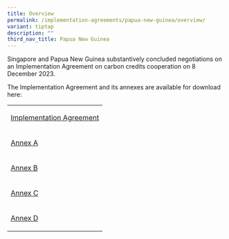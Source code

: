 ```yaml
---
title: Overview
permalink: /implementation-agreements/papua-new-guinea/overview/
variant: tiptap
description: ""
third_nav_title: Papua New Guinea
---
```

<p>Singapore and Papua New Guinea substantively concluded negotiations on an Implementation Agreement on carbon credits cooperation on 8 December 2023.</p><p>The Implementation Agreement and its annexes are available for download here:</p><table><tbody><tr><td rowspan="1" colspan="1"><p><a href="/files/Implementation_Agreement_v7.pdf" rel="noopener noreferrer nofollow" target="_blank">Implementation Agreement</a></p></td></tr><tr><td rowspan="1" colspan="1"><p><a href="/files/Annex_A_v8_PNG.pdf" rel="noopener noreferrer nofollow" target="_blank">Annex A</a></p></td></tr><tr><td rowspan="1" colspan="1"><p><a href="/files/Annex_B_v3_PNG.pdf" rel="noopener noreferrer nofollow" target="_blank">Annex B</a></p></td></tr><tr><td rowspan="1" colspan="1"><p><a href="/files/Annex_C_v3_PNG.pdf" rel="noopener noreferrer nofollow" target="_blank">Annex C</a></p></td></tr><tr><td rowspan="1" colspan="1"><p><a href="/files/Annex_D_v4_PNG.pdf" rel="noopener noreferrer nofollow" target="_blank">Annex D</a></p></td></tr></tbody></table><p></p>